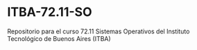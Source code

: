 # ITBA-72.11-SO
Repositorio para el curso 72.11 Sistemas Operativos del Instituto Tecnológico de Buenos Aires (ITBA)
